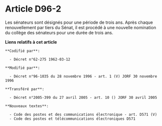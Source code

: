 # Article D96-2

Les sénateurs sont désignés pour une période de trois ans. Après chaque renouvellement par tiers du Sénat, il est procédé à
une nouvelle nomination du collège des sénateurs pour une durée de trois ans.

**Liens relatifs à cet article**

	**Codifié par**:

	  - Décret n°62-275 1962-03-12

	**Modifié par**:

	  - Décret n°96-1035 du 28 novembre 1996 - art. 1 (V) JORF 30 novembre 1996

	**Transféré par**:

	  - Décret n°2005-399 du 27 avril 2005 - art. 10 () JORF 30 avril 2005

	**Nouveaux textes**:

	  - Code des postes et des communications électronique - art. D571 (V)
	  - Code des postes et télécommunications électroniques D571
